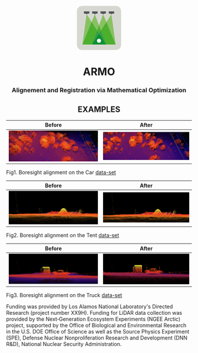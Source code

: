 <p align="center">
  <a href="https://github.com/hhijazi/ARMO">
    <img src="lidar-icon.png" width="120" alt="ARMO">
  </a>
</p>
<H1 align="center"> ARMO </H1>
<H3 align="center"> Alignement and Registration via Mathematical Optimization </H3>


<H2 align="center"> EXAMPLES </H2>

Before             |  After
:-------------------------:|:-------------------------:
![](https://raw.githubusercontent.com/coin-or/Gravity/Align/data_sets/LiDAR/Cars_before.png)  |  ![](https://raw.githubusercontent.com/coin-or/Gravity/Align/data_sets/LiDAR/Cars_after.png)

Fig1. Boresight alignment on the Car [data-set](datasets)

Before             |  After
:-------------------------:|:-------------------------:
![](https://raw.githubusercontent.com/coin-or/Gravity/Align/data_sets/LiDAR/Tent_before.png)  |  ![](https://raw.githubusercontent.com/coin-or/Gravity/Align/data_sets/LiDAR/Tent_after.png)

Fig2. Boresight alignment on the Tent [data-set](datasets)

Before             |  After
:-------------------------:|:-------------------------:
![](https://raw.githubusercontent.com/coin-or/Gravity/Align/data_sets/LiDAR/Truck_before.png)  |  ![](https://raw.githubusercontent.com/coin-or/Gravity/Align/data_sets/LiDAR/Truck_after.png)

Fig3. Boresight alignment on the Truck [data-set](datasets)

Funding was provided by Los Alamos National Laboratory's Directed Research (project number XX9H). Funding for LiDAR data collection was provided by the Next‐Generation Ecosystem Experiments (NGEE Arctic) project, supported by the Office of Biological and Environmental Research in the U.S. DOE Office of Science as well as the Source Physics Experiment (SPE), Defense Nuclear Nonproliferation Research and Development (DNN R\&D), National Nuclear Security Administration.


